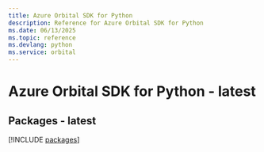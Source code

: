 ```yaml
---
title: Azure Orbital SDK for Python
description: Reference for Azure Orbital SDK for Python
ms.date: 06/13/2025
ms.topic: reference
ms.devlang: python
ms.service: orbital
---
```

# Azure Orbital SDK for Python - latest
## Packages - latest
[!INCLUDE [packages](orbital-index.md)]